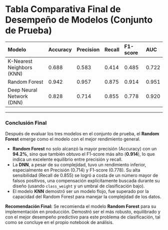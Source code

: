 # Tabla Comparativa Final de Desempeño de Modelos (Conjunto de Prueba)

| Modelo                    | Accuracy | Precision | Recall | F1-score | AUC   |
| :------------------------ | :------- | :-------- | :----- | :------- | :---- |
| K-Nearest Neighbors (KNN) | 0.688    | 0.583     | 0.414  | 0.485    | 0.722 |
| Random Forest             | 0.942    | 0.957     | 0.875  | 0.914    | 0.951 |
| Deep Neural Network (DNN) | 0.828    | 0.714     | 0.855  | 0.778    | 0.920 |

---

### Conclusión Final

Después de evaluar los tres modelos en el conjunto de prueba, el **Random Forest** emerge como el modelo con el mejor rendimiento general.

- **Random Forest** no solo alcanzó la mayor precisión (Accuracy) con un **94.2%**, sino que también obtuvo el F1-score más alto (**0.914**), lo que indica un excelente equilibrio entre precisión y recall.
- La **DNN**, a pesar de su complejidad, tuvo un rendimiento inferior, especialmente en Precisión (0.714) y F1-score (0.778). Su alta sensibilidad (Recall de 0.855) se logró a costa de un número mayor de falsos positivos, una compensación explícitamente buscada durante su diseño (usando `class_weight` y un umbral de clasificación bajo).
- El modelo **KNN** demostró ser un modelo flojo, fue superado por la capacidad del Random Forest para manejar la complejidad de los datos.

**Recomendación Final:** Se recomienda el modelo **Random Forest** para su implementación en producción. Demostró ser el más robusto, equilibrado y con el mejor desempeño predictivo para este problema de clasificación, tal como se concluye en el propio notebook de análisis.
